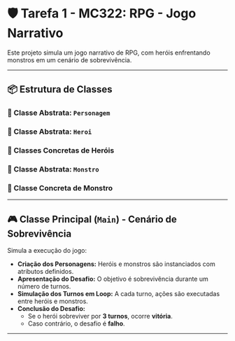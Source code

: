 # 🛡️ Tarefa 1 - MC322: RPG - Jogo Narrativo

Este projeto simula um jogo narrativo de RPG, com heróis enfrentando monstros em um cenário de sobrevivência.

---

## 📦 Estrutura de Classes

### 🔹 Classe Abstrata: `Personagem`

### 🔹 Classe Abstrata: `Heroi`

### 🔹 Classes Concretas de Heróis

### 🔹 Classe Abstrata: `Monstro`

### 🔹 Classe Concreta de Monstro

---

## 🎮 Classe Principal (`Main`) - Cenário de Sobrevivência

Simula a execução do jogo:

- **Criação dos Personagens:** Heróis e monstros são instanciados com atributos definidos.
- **Apresentação do Desafio:** O objetivo é sobrevivência durante um número de turnos.
- **Simulação dos Turnos em Loop:** A cada turno, ações são executadas entre heróis e monstros.
- **Conclusão do Desafio:**
  - Se o herói sobreviver por **3 turnos**, ocorre **vitória**.
  - Caso contrário, o desafio é **falho**.

---


